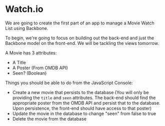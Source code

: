 # Watch.io

We are going to create the first part of an app to manage a Movie Watch List using Backbone.

To begin, we're going to focus on building out the back-end and just the Backbone model on the front-end. We will be tackling the views tomorrow.

A Movie has 3 attributes:
* A Title
* A Poster (From OMDB API)
* Seen? (Boolean)

Things you should be able to do from the JavaScript Console:

* Create a new movie that persists to the database (You will only be providing the `title` and `seen` attributes. The back-end should find the appropriate poster from the OMDB API and persist that to the database. Upon persistence, the front-end should have access to that poster)
* Update the movie in the database to change "seen" from false to true
* Delete the movie from the database